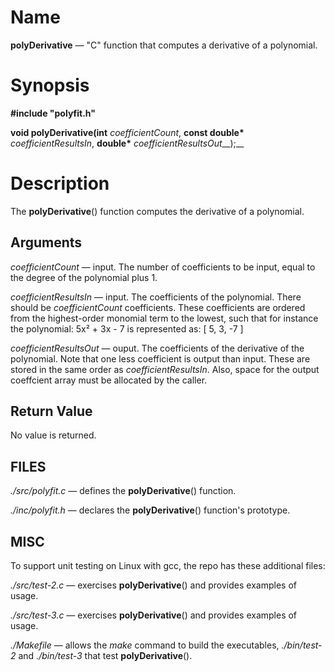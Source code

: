 Name
====

**polyDerivative** — "C" function that computes a derivative of a polynomial.

Synopsis
========

**#include "polyfit.h"**

__void polyDerivative(int__ _coefficientCount_, **const double\*** _coefficientResultsIn_, **double\*** _coefficientResultsOut___);__

Description
===========

The **polyDerivative**() function computes the derivative of a polynomial.

Arguments
---------

_coefficientCount_ — input. The number of coefficients to be input, equal to the degree of the polynomial plus 1.

_coefficientResultsIn_ — input. The coefficients of the polynomial. There should be _coefficientCount_ coefficients.
These coefficients are ordered from the highest-order monomial term to the lowest, such that for instance the polynomial:
5x² + 3x - 7 is represented as: [ 5, 3, -7 ] 

_coefficientResultsOut_ — ouput. The coefficients of the derivative of the polynomial.
Note that one less coefficient is output than input. These are stored in the same order as _coefficientResultsIn_.
Also, space for the output coeffcient array must be allocated by the caller.

Return Value
------------
No value is returned.

FILES
-----
*./src/polyfit.c* — defines the **polyDerivative**() function.

*./inc/polyfit.h* — declares the **polyDerivative**() function's prototype.

MISC
----
To support unit testing on Linux with gcc, the repo has these additional files:

*./src/test-2.c* — exercises **polyDerivative**() and provides examples of usage.

*./src/test-3.c* — exercises **polyDerivative**() and provides examples of usage.

*./Makefile* — allows the *make* command to build the executables, *./bin/test-2* and *./bin/test-3* that test **polyDerivative**().
